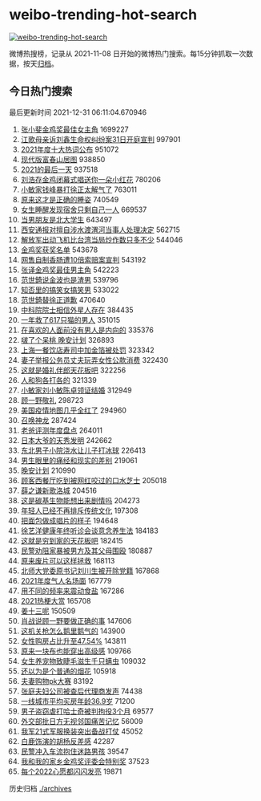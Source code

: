 # weibo-trending-hot-search

[![weibo-trending-hot-search](https://github.com/ameizi/weibo-trending-hot-search/actions/workflows/ci.yml/badge.svg)](https://github.com/ameizi/weibo-trending-hot-search/actions/workflows/ci.yml)

微博热搜榜，记录从 2021-11-08 日开始的微博热门搜索。每15分钟抓取一次数据，按天[归档](./archives)。

## 今日热门搜索

<!-- BEGIN --> 
最后更新时间 2021-12-31 06:11:04.670946 
1. [张小斐金鸡奖最佳女主角](https://s.weibo.com/weibo?q=%23%E5%BC%A0%E5%B0%8F%E6%96%90%E9%87%91%E9%B8%A1%E5%A5%96%E6%9C%80%E4%BD%B3%E5%A5%B3%E4%B8%BB%E8%A7%92%23&Refer=top) 1699227
1. [江歌母亲诉刘鑫生命权纠纷案31日开庭宣判](https://s.weibo.com/weibo?q=%23%E6%B1%9F%E6%AD%8C%E6%AF%8D%E4%BA%B2%E8%AF%89%E5%88%98%E9%91%AB%E7%94%9F%E5%91%BD%E6%9D%83%E7%BA%A0%E7%BA%B7%E6%A1%8831%E6%97%A5%E5%BC%80%E5%BA%AD%E5%AE%A3%E5%88%A4%23&Refer=top) 997901
1. [2021年度十大热词公布](https://s.weibo.com/weibo?q=%232021%E5%B9%B4%E5%BA%A6%E5%8D%81%E5%A4%A7%E7%83%AD%E8%AF%8D%E5%85%AC%E5%B8%83%23&Refer=top) 951072
1. [现代版富春山居图](https://s.weibo.com/weibo?q=%23%E7%8E%B0%E4%BB%A3%E7%89%88%E5%AF%8C%E6%98%A5%E5%B1%B1%E5%B1%85%E5%9B%BE%23&Refer=top) 938850
1. [2021的最后一天](https://s.weibo.com/weibo?q=%232021%E7%9A%84%E6%9C%80%E5%90%8E%E4%B8%80%E5%A4%A9%23&Refer=top) 937518
1. [刘浩存金鸡闭幕式唱送你一朵小红花](https://s.weibo.com/weibo?q=%E5%88%98%E6%B5%A9%E5%AD%98%E9%87%91%E9%B8%A1%E9%97%AD%E5%B9%95%E5%BC%8F%E5%94%B1%E9%80%81%E4%BD%A0%E4%B8%80%E6%9C%B5%E5%B0%8F%E7%BA%A2%E8%8A%B1&Refer=top) 780206
1. [小敏家钱峰暴打徐正太解气了](https://s.weibo.com/weibo?q=%E5%B0%8F%E6%95%8F%E5%AE%B6%E9%92%B1%E5%B3%B0%E6%9A%B4%E6%89%93%E5%BE%90%E6%AD%A3%E5%A4%AA%E8%A7%A3%E6%B0%94%E4%BA%86&Refer=top) 763011
1. [原来这才是正确的睡姿](https://s.weibo.com/weibo?q=%23%E5%8E%9F%E6%9D%A5%E8%BF%99%E6%89%8D%E6%98%AF%E6%AD%A3%E7%A1%AE%E7%9A%84%E7%9D%A1%E5%A7%BF%23&Refer=top) 740549
1. [女生睡醒发现宿舍只剩自己一人](https://s.weibo.com/weibo?q=%23%E5%A5%B3%E7%94%9F%E7%9D%A1%E9%86%92%E5%8F%91%E7%8E%B0%E5%AE%BF%E8%88%8D%E5%8F%AA%E5%89%A9%E8%87%AA%E5%B7%B1%E4%B8%80%E4%BA%BA%23&Refer=top) 669537
1. [当男朋友是北大学生](https://s.weibo.com/weibo?q=%23%E5%BD%93%E7%94%B7%E6%9C%8B%E5%8F%8B%E6%98%AF%E5%8C%97%E5%A4%A7%E5%AD%A6%E7%94%9F%23&Refer=top) 643497
1. [西安通报对擅自涉水渡渭河当事人处理决定](https://s.weibo.com/weibo?q=%23%E8%A5%BF%E5%AE%89%E9%80%9A%E6%8A%A5%E5%AF%B9%E6%93%85%E8%87%AA%E6%B6%89%E6%B0%B4%E6%B8%A1%E6%B8%AD%E6%B2%B3%E5%BD%93%E4%BA%8B%E4%BA%BA%E5%A4%84%E7%90%86%E5%86%B3%E5%AE%9A%23&Refer=top) 562715
1. [解放军出动飞机比台湾当局炒作数只多不少](https://s.weibo.com/weibo?q=%23%E8%A7%A3%E6%94%BE%E5%86%9B%E5%87%BA%E5%8A%A8%E9%A3%9E%E6%9C%BA%E6%AF%94%E5%8F%B0%E6%B9%BE%E5%BD%93%E5%B1%80%E7%82%92%E4%BD%9C%E6%95%B0%E5%8F%AA%E5%A4%9A%E4%B8%8D%E5%B0%91%23&Refer=top) 544046
1. [金鸡奖获奖名单](https://s.weibo.com/weibo?q=%23%E9%87%91%E9%B8%A1%E5%A5%96%E8%8E%B7%E5%A5%96%E5%90%8D%E5%8D%95%23&Refer=top) 543678
1. [网售自制香肠遭10倍索赔案宣判](https://s.weibo.com/weibo?q=%23%E7%BD%91%E5%94%AE%E8%87%AA%E5%88%B6%E9%A6%99%E8%82%A0%E9%81%AD10%E5%80%8D%E7%B4%A2%E8%B5%94%E6%A1%88%E5%AE%A3%E5%88%A4%23&Refer=top) 543192
1. [张译金鸡奖最佳男主角](https://s.weibo.com/weibo?q=%23%E5%BC%A0%E8%AF%91%E9%87%91%E9%B8%A1%E5%A5%96%E6%9C%80%E4%BD%B3%E7%94%B7%E4%B8%BB%E8%A7%92%23&Refer=top) 542223
1. [范世錡说金波也是渣男](https://s.weibo.com/weibo?q=%23%E8%8C%83%E4%B8%96%E9%8C%A1%E8%AF%B4%E9%87%91%E6%B3%A2%E4%B9%9F%E6%98%AF%E6%B8%A3%E7%94%B7%23&Refer=top) 539796
1. [知否里的搞笑女搞笑男](https://s.weibo.com/weibo?q=%23%E7%9F%A5%E5%90%A6%E9%87%8C%E7%9A%84%E6%90%9E%E7%AC%91%E5%A5%B3%E6%90%9E%E7%AC%91%E7%94%B7%23&Refer=top) 533022
1. [范世錡替徐正道歉](https://s.weibo.com/weibo?q=%23%E8%8C%83%E4%B8%96%E9%8C%A1%E6%9B%BF%E5%BE%90%E6%AD%A3%E9%81%93%E6%AD%89%23&Refer=top) 470640
1. [中科院院士相信外星人存在](https://s.weibo.com/weibo?q=%23%E4%B8%AD%E7%A7%91%E9%99%A2%E9%99%A2%E5%A3%AB%E7%9B%B8%E4%BF%A1%E5%A4%96%E6%98%9F%E4%BA%BA%E5%AD%98%E5%9C%A8%23&Refer=top) 384435
1. [一年救了617只猫的男人](https://s.weibo.com/weibo?q=%E4%B8%80%E5%B9%B4%E6%95%91%E4%BA%86617%E5%8F%AA%E7%8C%AB%E7%9A%84%E7%94%B7%E4%BA%BA&Refer=top) 351015
1. [在喜欢的人面前没有男人是内向的](https://s.weibo.com/weibo?q=%23%E5%9C%A8%E5%96%9C%E6%AC%A2%E7%9A%84%E4%BA%BA%E9%9D%A2%E5%89%8D%E6%B2%A1%E6%9C%89%E7%94%B7%E4%BA%BA%E6%98%AF%E5%86%85%E5%90%91%E7%9A%84%23&Refer=top) 335376
1. [啵了个呆桃 晚安计划](https://s.weibo.com/weibo?q=%E5%95%B5%E4%BA%86%E4%B8%AA%E5%91%86%E6%A1%83%20%E6%99%9A%E5%AE%89%E8%AE%A1%E5%88%92&Refer=top) 326893
1. [上海一餐饮店寿司中加金箔被处罚](https://s.weibo.com/weibo?q=%23%E4%B8%8A%E6%B5%B7%E4%B8%80%E9%A4%90%E9%A5%AE%E5%BA%97%E5%AF%BF%E5%8F%B8%E4%B8%AD%E5%8A%A0%E9%87%91%E7%AE%94%E8%A2%AB%E5%A4%84%E7%BD%9A%23&Refer=top) 323342
1. [妻子举报公务员丈夫玩弄女性公款消费](https://s.weibo.com/weibo?q=%23%E5%A6%BB%E5%AD%90%E4%B8%BE%E6%8A%A5%E5%85%AC%E5%8A%A1%E5%91%98%E4%B8%88%E5%A4%AB%E7%8E%A9%E5%BC%84%E5%A5%B3%E6%80%A7%E5%85%AC%E6%AC%BE%E6%B6%88%E8%B4%B9%23&Refer=top) 322430
1. [这就是婚礼伴郎天花板吧](https://s.weibo.com/weibo?q=%23%E8%BF%99%E5%B0%B1%E6%98%AF%E5%A9%9A%E7%A4%BC%E4%BC%B4%E9%83%8E%E5%A4%A9%E8%8A%B1%E6%9D%BF%E5%90%A7%23&Refer=top) 322256
1. [人和狗各打各的](https://s.weibo.com/weibo?q=%23%E4%BA%BA%E5%92%8C%E7%8B%97%E5%90%84%E6%89%93%E5%90%84%E7%9A%84%23&Refer=top) 321339
1. [小敏家刘小敏陈卓领证结婚](https://s.weibo.com/weibo?q=%E5%B0%8F%E6%95%8F%E5%AE%B6%E5%88%98%E5%B0%8F%E6%95%8F%E9%99%88%E5%8D%93%E9%A2%86%E8%AF%81%E7%BB%93%E5%A9%9A&Refer=top) 312949
1. [顾一野敬礼](https://s.weibo.com/weibo?q=%23%E9%A1%BE%E4%B8%80%E9%87%8E%E6%95%AC%E7%A4%BC%23&Refer=top) 298723
1. [美国疫情地图几乎全红了](https://s.weibo.com/weibo?q=%E7%BE%8E%E5%9B%BD%E7%96%AB%E6%83%85%E5%9C%B0%E5%9B%BE%E5%87%A0%E4%B9%8E%E5%85%A8%E7%BA%A2%E4%BA%86&Refer=top) 294960
1. [召唤神龙](https://s.weibo.com/weibo?q=%E5%8F%AC%E5%94%A4%E7%A5%9E%E9%BE%99&Refer=top) 287424
1. [老爸评测年度盘点](https://s.weibo.com/weibo?q=%23%E8%80%81%E7%88%B8%E8%AF%84%E6%B5%8B%E5%B9%B4%E5%BA%A6%E7%9B%98%E7%82%B9%23&Refer=top) 264011
1. [日本大爷的天秀发明](https://s.weibo.com/weibo?q=%E6%97%A5%E6%9C%AC%E5%A4%A7%E7%88%B7%E7%9A%84%E5%A4%A9%E7%A7%80%E5%8F%91%E6%98%8E&Refer=top) 242662
1. [东北男子小院浇水让儿子打冰球](https://s.weibo.com/weibo?q=%23%E4%B8%9C%E5%8C%97%E7%94%B7%E5%AD%90%E5%B0%8F%E9%99%A2%E6%B5%87%E6%B0%B4%E8%AE%A9%E5%84%BF%E5%AD%90%E6%89%93%E5%86%B0%E7%90%83%23&Refer=top) 226413
1. [男生眼里的痛经和现实的差别](https://s.weibo.com/weibo?q=%23%E7%94%B7%E7%94%9F%E7%9C%BC%E9%87%8C%E7%9A%84%E7%97%9B%E7%BB%8F%E5%92%8C%E7%8E%B0%E5%AE%9E%E7%9A%84%E5%B7%AE%E5%88%AB%23&Refer=top) 219061
1. [晚安计划](https://s.weibo.com/weibo?q=%23%E6%99%9A%E5%AE%89%E8%AE%A1%E5%88%92%23&Refer=top) 210990
1. [顾客西餐厅吃到被网红咬过的口水芝士](https://s.weibo.com/weibo?q=%23%E9%A1%BE%E5%AE%A2%E8%A5%BF%E9%A4%90%E5%8E%85%E5%90%83%E5%88%B0%E8%A2%AB%E7%BD%91%E7%BA%A2%E5%92%AC%E8%BF%87%E7%9A%84%E5%8F%A3%E6%B0%B4%E8%8A%9D%E5%A3%AB%23&Refer=top) 205018
1. [薛之谦新歌洛城](https://s.weibo.com/weibo?q=%23%E8%96%9B%E4%B9%8B%E8%B0%A6%E6%96%B0%E6%AD%8C%E6%B4%9B%E5%9F%8E%23&Refer=top) 204516
1. [这是碳基生物能想出来剧情吗](https://s.weibo.com/weibo?q=%23%E8%BF%99%E6%98%AF%E7%A2%B3%E5%9F%BA%E7%94%9F%E7%89%A9%E8%83%BD%E6%83%B3%E5%87%BA%E6%9D%A5%E5%89%A7%E6%83%85%E5%90%97%23&Refer=top) 204273
1. [年轻人已经不再排斥传统文化](https://s.weibo.com/weibo?q=%23%E5%B9%B4%E8%BD%BB%E4%BA%BA%E5%B7%B2%E7%BB%8F%E4%B8%8D%E5%86%8D%E6%8E%92%E6%96%A5%E4%BC%A0%E7%BB%9F%E6%96%87%E5%8C%96%23&Refer=top) 197308
1. [把面包做成唱片的样子](https://s.weibo.com/weibo?q=%E6%8A%8A%E9%9D%A2%E5%8C%85%E5%81%9A%E6%88%90%E5%94%B1%E7%89%87%E7%9A%84%E6%A0%B7%E5%AD%90&Refer=top) 194648
1. [徐艺洋健康年终听诊会谈意念养生法](https://s.weibo.com/weibo?q=%23%E5%BE%90%E8%89%BA%E6%B4%8B%E5%81%A5%E5%BA%B7%E5%B9%B4%E7%BB%88%E5%90%AC%E8%AF%8A%E4%BC%9A%E8%B0%88%E6%84%8F%E5%BF%B5%E5%85%BB%E7%94%9F%E6%B3%95%23&Refer=top) 184183
1. [这就是穷到家的天花板吧](https://s.weibo.com/weibo?q=%23%E8%BF%99%E5%B0%B1%E6%98%AF%E7%A9%B7%E5%88%B0%E5%AE%B6%E7%9A%84%E5%A4%A9%E8%8A%B1%E6%9D%BF%E5%90%A7%23&Refer=top) 182415
1. [民警劝阻家暴被男方及其父母围殴](https://s.weibo.com/weibo?q=%23%E6%B0%91%E8%AD%A6%E5%8A%9D%E9%98%BB%E5%AE%B6%E6%9A%B4%E8%A2%AB%E7%94%B7%E6%96%B9%E5%8F%8A%E5%85%B6%E7%88%B6%E6%AF%8D%E5%9B%B4%E6%AE%B4%23&Refer=top) 180887
1. [原来废片可以这样拯救](https://s.weibo.com/weibo?q=%23%E5%8E%9F%E6%9D%A5%E5%BA%9F%E7%89%87%E5%8F%AF%E4%BB%A5%E8%BF%99%E6%A0%B7%E6%8B%AF%E6%95%91%23&Refer=top) 168113
1. [北师大党委原书记刘川生被开除党籍](https://s.weibo.com/weibo?q=%23%E5%8C%97%E5%B8%88%E5%A4%A7%E5%85%9A%E5%A7%94%E5%8E%9F%E4%B9%A6%E8%AE%B0%E5%88%98%E5%B7%9D%E7%94%9F%E8%A2%AB%E5%BC%80%E9%99%A4%E5%85%9A%E7%B1%8D%23&Refer=top) 167868
1. [2021年度气人名场面](https://s.weibo.com/weibo?q=%232021%E5%B9%B4%E5%BA%A6%E6%B0%94%E4%BA%BA%E5%90%8D%E5%9C%BA%E9%9D%A2%23&Refer=top) 167779
1. [用不同的频率来震动食盐](https://s.weibo.com/weibo?q=%E7%94%A8%E4%B8%8D%E5%90%8C%E7%9A%84%E9%A2%91%E7%8E%87%E6%9D%A5%E9%9C%87%E5%8A%A8%E9%A3%9F%E7%9B%90&Refer=top) 167286
1. [2021热梗大赏](https://s.weibo.com/weibo?q=%232021%E7%83%AD%E6%A2%97%E5%A4%A7%E8%B5%8F%23&Refer=top) 165708
1. [姜十三呢](https://s.weibo.com/weibo?q=%E5%A7%9C%E5%8D%81%E4%B8%89%E5%91%A2&Refer=top) 150509
1. [肖战说顾一野要做正确的事](https://s.weibo.com/weibo?q=%23%E8%82%96%E6%88%98%E8%AF%B4%E9%A1%BE%E4%B8%80%E9%87%8E%E8%A6%81%E5%81%9A%E6%AD%A3%E7%A1%AE%E7%9A%84%E4%BA%8B%23&Refer=top) 147606
1. [这机关枪怎么鹅里鹅气的](https://s.weibo.com/weibo?q=%23%E8%BF%99%E6%9C%BA%E5%85%B3%E6%9E%AA%E6%80%8E%E4%B9%88%E9%B9%85%E9%87%8C%E9%B9%85%E6%B0%94%E7%9A%84%23&Refer=top) 143900
1. [女性购房占比升至47.54%](https://s.weibo.com/weibo?q=%23%E5%A5%B3%E6%80%A7%E8%B4%AD%E6%88%BF%E5%8D%A0%E6%AF%94%E5%8D%87%E8%87%B347.54%25%23&Refer=top) 143811
1. [原来一块布也能穿出高级感](https://s.weibo.com/weibo?q=%23%E5%8E%9F%E6%9D%A5%E4%B8%80%E5%9D%97%E5%B8%83%E4%B9%9F%E8%83%BD%E7%A9%BF%E5%87%BA%E9%AB%98%E7%BA%A7%E6%84%9F%23&Refer=top) 109766
1. [女生养宠物致睫毛滋生千只螨虫](https://s.weibo.com/weibo?q=%23%E5%A5%B3%E7%94%9F%E5%85%BB%E5%AE%A0%E7%89%A9%E8%87%B4%E7%9D%AB%E6%AF%9B%E6%BB%8B%E7%94%9F%E5%8D%83%E5%8F%AA%E8%9E%A8%E8%99%AB%23&Refer=top) 109032
1. [还以为是个普通的烟花](https://s.weibo.com/weibo?q=%23%E8%BF%98%E4%BB%A5%E4%B8%BA%E6%98%AF%E4%B8%AA%E6%99%AE%E9%80%9A%E7%9A%84%E7%83%9F%E8%8A%B1%23&Refer=top) 105918
1. [夫妻购物pk大赛](https://s.weibo.com/weibo?q=%E5%A4%AB%E5%A6%BB%E8%B4%AD%E7%89%A9pk%E5%A4%A7%E8%B5%9B&Refer=top) 83192
1. [张庭夫妇公司被查后代理商发声](https://s.weibo.com/weibo?q=%23%E5%BC%A0%E5%BA%AD%E5%A4%AB%E5%A6%87%E5%85%AC%E5%8F%B8%E8%A2%AB%E6%9F%A5%E5%90%8E%E4%BB%A3%E7%90%86%E5%95%86%E5%8F%91%E5%A3%B0%23&Refer=top) 74438
1. [一线城市平均买房年龄36.9岁](https://s.weibo.com/weibo?q=%23%E4%B8%80%E7%BA%BF%E5%9F%8E%E5%B8%82%E5%B9%B3%E5%9D%87%E4%B9%B0%E6%88%BF%E5%B9%B4%E9%BE%8436.9%E5%B2%81%23&Refer=top) 71200
1. [男子盗窃虐打哈士奇被判拘役3个月](https://s.weibo.com/weibo?q=%23%E7%94%B7%E5%AD%90%E7%9B%97%E7%AA%83%E8%99%90%E6%89%93%E5%93%88%E5%A3%AB%E5%A5%87%E8%A2%AB%E5%88%A4%E6%8B%98%E5%BD%B93%E4%B8%AA%E6%9C%88%23&Refer=top) 69577
1. [外交部批日方无视邻国痛苦记忆](https://s.weibo.com/weibo?q=%23%E5%A4%96%E4%BA%A4%E9%83%A8%E6%89%B9%E6%97%A5%E6%96%B9%E6%97%A0%E8%A7%86%E9%82%BB%E5%9B%BD%E7%97%9B%E8%8B%A6%E8%AE%B0%E5%BF%86%23&Refer=top) 56009
1. [我军21式军服换装突出备战打仗](https://s.weibo.com/weibo?q=%23%E6%88%91%E5%86%9B21%E5%BC%8F%E5%86%9B%E6%9C%8D%E6%8D%A2%E8%A3%85%E7%AA%81%E5%87%BA%E5%A4%87%E6%88%98%E6%89%93%E4%BB%97%23&Refer=top) 45052
1. [白鹿饰演的胡杨反差感](https://s.weibo.com/weibo?q=%23%E7%99%BD%E9%B9%BF%E9%A5%B0%E6%BC%94%E7%9A%84%E8%83%A1%E6%9D%A8%E5%8F%8D%E5%B7%AE%E6%84%9F%23&Refer=top) 42287
1. [民警冲入车流抱住迷路男孩](https://s.weibo.com/weibo?q=%23%E6%B0%91%E8%AD%A6%E5%86%B2%E5%85%A5%E8%BD%A6%E6%B5%81%E6%8A%B1%E4%BD%8F%E8%BF%B7%E8%B7%AF%E7%94%B7%E5%AD%A9%23&Refer=top) 39547
1. [我和我的家乡金鸡奖评委会特别奖](https://s.weibo.com/weibo?q=%23%E6%88%91%E5%92%8C%E6%88%91%E7%9A%84%E5%AE%B6%E4%B9%A1%E9%87%91%E9%B8%A1%E5%A5%96%E8%AF%84%E5%A7%94%E4%BC%9A%E7%89%B9%E5%88%AB%E5%A5%96%23&Refer=top) 37523
1. [每个2022心愿都闪闪发亮](https://s.weibo.com/weibo?q=%23%E6%AF%8F%E4%B8%AA2022%E5%BF%83%E6%84%BF%E9%83%BD%E9%97%AA%E9%97%AA%E5%8F%91%E4%BA%AE%23&Refer=top) 19871
<!-- END -->

历史归档 [./archives](./archives)

